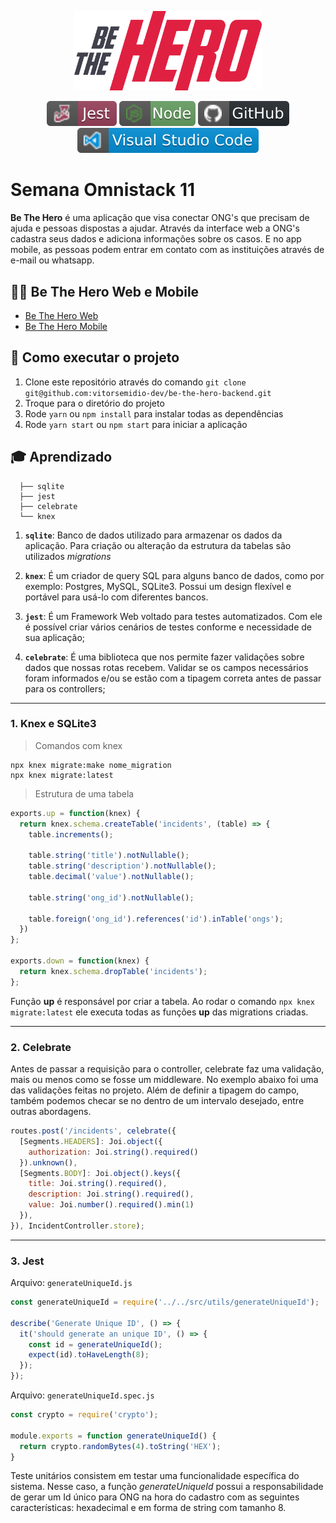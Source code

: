 <p align="center">
  <img src="./.github/logo.svg" width="300px"/>
</p>

<p align="center">
  <img src="./.github/jest.svg">
  <img src="./.github/node.svg">
  <img src="./.github/github.svg">
  <img src="./.github/visual_studio_code.svg">
</p>

# Semana Omnistack 11

**Be The Hero** é uma aplicação que visa conectar ONG's que precisam de ajuda e pessoas dispostas a ajudar. Através da interface web a ONG's cadastra seus dados e adiciona informações sobre os casos. E no app mobile, as pessoas podem entrar em contato com as instituições através de e-mail ou whatsapp.


## ✋🏻 Be The Hero Web e Mobile 

* [Be The Hero Web](https://github.com/vitorsemidio-dev/be-the-hero-web) 
* [Be The Hero Mobile](https://github.com/vitorsemidio-dev/be-the-hero-mobile) 


## 🚀 Como executar o projeto

1. Clone este repositório através do comando `git clone git@github.com:vitorsemidio-dev/be-the-hero-backend.git`
2. Troque para o diretório do projeto
3. Rode `yarn` ou `npm install` para instalar todas as dependências
4. Rode `yarn start` ou `npm start` para iniciar a aplicação


## 🎓 Aprendizado

```
  ├── sqlite
  ├── jest
  ├── celebrate
  └── knex
```

1.  **`sqlite`**: Banco de dados utilizado para armazenar os dados da aplicação. Para criação ou alteração da estrutura da tabelas são utilizados *migrations*

2.  **`knex`**: É um criador de query SQL para alguns banco de dados, como por exemplo: Postgres, MySQL, SQLite3. Possui um design flexível e portável para usá-lo com diferentes bancos.

3.  **`jest`**: É um Framework Web voltado para testes automatizados. Com ele é possível criar vários cenários de testes conforme e necessidade de sua aplicação;

4.  **`celebrate`**: É uma biblioteca que nos permite fazer validações sobre dados que nossas rotas recebem. Validar se os campos necessários foram informados e/ou se estão com a tipagem correta antes de passar para os controllers;

---

### **1. Knex e SQLite3**

> Comandos com knex

  ```
  npx knex migrate:make nome_migration
  npx knex migrate:latest
  ```

> Estrutura de uma tabela

```js
exports.up = function(knex) {
  return knex.schema.createTable('incidents', (table) => {
    table.increments();

    table.string('title').notNullable();
    table.string('description').notNullable();
    table.decimal('value').notNullable();

    table.string('ong_id').notNullable();

    table.foreign('ong_id').references('id').inTable('ongs');
  })
};

exports.down = function(knex) {
  return knex.schema.dropTable('incidents');
};
```

Função **up** é responsável por criar a tabela. Ao rodar o comando `npx knex migrate:latest` ele executa todas as funções **up** das migrations criadas.


---

### **2. Celebrate**

Antes de passar a requisição para o controller, celebrate faz uma validação, mais ou menos como se fosse um middleware. No exemplo abaixo foi uma das validações feitas no projeto. Além de definir a tipagem do campo, também podemos checar se no dentro de um intervalo desejado, entre outras abordagens.

```js
routes.post('/incidents', celebrate({
  [Segments.HEADERS]: Joi.object({
    authorization: Joi.string().required()
  }).unknown(),
  [Segments.BODY]: Joi.object().keys({
    title: Joi.string().required(),
    description: Joi.string().required(),
    value: Joi.number().required().min(1)
  }),
}), IncidentController.store);

```

---

### **3. Jest**

Arquivo: `generateUniqueId.js`
```js
const generateUniqueId = require('../../src/utils/generateUniqueId');

describe('Generate Unique ID', () => {
  it('should generate an unique ID', () => {
    const id = generateUniqueId();
    expect(id).toHaveLength(8);
  });
});

```

Arquivo: `generateUniqueId.spec.js`

```js
const crypto = require('crypto');

module.exports = function generateUniqueId() {
  return crypto.randomBytes(4).toString('HEX');
}
```

Teste unitários consistem em testar uma funcionalidade específica do sistema. Nesse caso, a função *generateUniqueId* possui a responsabilidade de gerar um Id único para ONG na hora do cadastro com as seguintes características: hexadecimal e em forma de string com tamanho 8.
